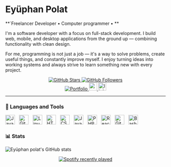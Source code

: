 #  Eyüphan Polat

**`Freelancer Developer • Computer programmer • **

I'm a software developer with a focus on full-stack development. I build web, mobile, and desktop applications from the ground up — combining functionality with clean design.

For me, programming is not just a job — it's a way to solve problems, create useful things, and constantly improve myself. I enjoy turning ideas into working systems and always strive to learn something new with every project.


<div align="center">
  <a href="https://github.com/eyuphanpolat?tab=stars">
    <img alt="GitHub Stars" title="GitHub Stars" src="https://img.shields.io/github/stars/euphanpolat?style=for-the-badge&logo=github&label=Stars&color=FFD700"/>
  </a>
  <a href="https://github.com/eyuphanpolat?tab=followers">
    <img alt="GitHub Followers" title="Follow me on GitHub" src="https://img.shields.io/github/followers/euphanpolat?style=for-the-badge&logo=person-add&label=Follow&color=FFD700"/>
  </a>
  <br>
  <a href="https://eyuphanpolat.com.tr/" target="_blank">
    <img src="https://img.shields.io/badge/View%20My%20Portfolio-20c997?style=flat" alt="Portfolio"/>
  </a>
  <a href="mailto:eyuphanpolatt@gmail.com" target="_blank">
  <img src="https://img.shields.io/static/v1?message=Gmail&logo=gmail&label=&color=D14836&logoColor=white&labelColor=&style=for-the-badge" height="25" alt="gmail logo" />
</a>
  <a href="https://www.linkedin.com/in/eyuphanpolat" target="_blank">
    <img src="https://img.shields.io/static/v1?message=LinkedIn&logo=linkedin&label=&color=0077B5&logoColor=white&labelColor=&style=for-the-badge" height="25" alt="linkedin logo"  />
  </a>
</p>
</div>

---

### 🧰 Languages and Tools

<img align="left" alt="Java" width="30px" style="padding-right:10px;" src="https://cdn.jsdelivr.net/gh/devicons/devicon/icons/java/java-original.svg"/>



<img align="left" alt="Git" width="30px" style="padding-right:10px;" src="https://cdn.jsdelivr.net/gh/devicons/devicon/icons/git/git-original.svg" />
<img align="left" alt="Linux" width="30px" style="padding-right:10px;" src="https://cdn.jsdelivr.net/gh/devicons/devicon/icons/linux/linux-original.svg" />
<img align="left" alt="HTML" width="30px" style="padding-right:10px;" src="https://cdn.jsdelivr.net/gh/devicons/devicon/icons/html5/html5-plain.svg" />
<img align="left" alt="CSS" width="30px" style="padding-right:10px;" src="https://cdn.jsdelivr.net/gh/devicons/devicon/icons/css3/css3-plain.svg" />
<img align="left" alt="JavaScript" width="30px" style="padding-right:10px;" src="https://cdn.jsdelivr.net/gh/devicons/devicon/icons/javascript/javascript-plain.svg" />
<img align="left" alt="PHP" width="30px" style="padding-right:10px;" src="https://cdn.jsdelivr.net/gh/devicons/devicon/icons/php/php-original.svg" />
<img align="left" alt="React" width="30px" style="padding-right:10px;" src="https://cdn.jsdelivr.net/gh/devicons/devicon/icons/react/react-original.svg" /
<img align="left" alt="C#" width="30px" style="padding-right:10px;" src="https://cdn.jsdelivr.net/gh/devicons/devicon/icons/csharp/csharp-line.svg" />
<img align="left" alt="GitHub" width="30px" style="padding-right:10px;" src="https://cdn.jsdelivr.net/gh/devicons/devicon/icons/github/github-original.svg" />
<img align="left" alt="Bash" width="30px" style="padding-right:10px;" src="https://cdn.jsdelivr.net/gh/devicons/devicon/icons/bash/bash-original.svg" />

<br />

#



### 📊 Stats

![Eyüphan polat's GitHub stats](https://github-readme-stats.vercel.app/api?username=euphanpolat&show_icons=true&theme=gruvbox)

<div align="center">
  <a href="https://open.spotify.com/user/zh177kxrk19anvctnb0c0y1tl">
    <img src="https://spotify-recently-played-readme.vercel.app/api?user=zh177kxrk19anvctnb0c0y1tl&count=5&unique=true" alt="Spotify recently played"  />
  </a>
</div>
